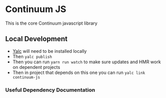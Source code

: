 # Continuum JS
This is the core Continuum javascript library

## Local Development
- [Yalc](https://github.com/whitecolor/yalc) will need to be installed locally
- Then ```yalc publish```
- Then you can run ```yarn run watch``` to make sure updates and HMR work on dependent projects
- Then in project that depends on this one you can run ```yalc link continuum-js```

### Useful Dependency Documentation

